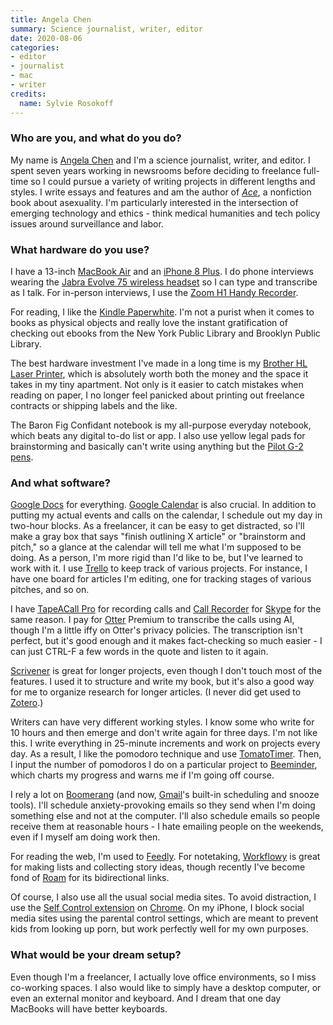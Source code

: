 ```yaml
---
title: Angela Chen
summary: Science journalist, writer, editor
date: 2020-08-06
categories:
- editor
- journalist
- mac
- writer
credits:
  name: Sylvie Rosokoff
---
```


### Who are you, and what do you do?

My name is [Angela Chen](http://www.angelachen.org/ "Angela's website.") and I'm a science journalist, writer, and editor. I spent seven years working in newsrooms before deciding to freelance full-time so I could pursue a variety of writing projects in different lengths and styles. I write essays and features and am the author of [_Ace_](http://www.angelachen.org/book.html "Angela's book about asexuality."), a nonfiction book about asexuality. I'm particularly interested in the intersection of emerging technology and ethics - think medical humanities and tech policy issues around surveillance and labor.

### What hardware do you use?

I have a 13-inch [MacBook Air][macbook-air] and an [iPhone 8 Plus][iphone-8-plus]. I do phone interviews wearing the [Jabra Evolve 75 wireless headset][evolve-75] so I can type and transcribe as I talk. For in-person interviews, I use the [Zoom H1 Handy Recorder][h1].

For reading, I like the [Kindle Paperwhite][kindle-paperwhite]. I'm not a purist when it comes to books as physical objects and really love the instant gratification of checking out ebooks from the New York Public Library and Brooklyn Public Library.

The best hardware investment I've made in a long time is my [Brother HL Laser Printer][hll2300d], which is absolutely worth both the money and the space it takes in my tiny apartment. Not only is it easier to catch mistakes when reading on paper, I no longer feel panicked about printing out freelance contracts or shipping labels and the like.

The Baron Fig Confidant notebook is my all-purpose everyday notebook, which beats any digital to-do list or app. I also use yellow legal pads for brainstorming and basically can't write using anything but the [Pilot G-2 pens][g-2].

### And what software?

[Google Docs][google-docs] for everything. [Google Calendar][google-calendar] is also crucial. In addition to putting my actual events and calls on the calendar, I schedule out my day in two-hour blocks. As a freelancer, it can be easy to get distracted, so I'll make a gray box that says "finish outlining X article" or "brainstorm and pitch," so a glance at the calendar will tell me what I'm supposed to be doing. As a person, I'm more rigid than I'd like to be, but I've learned to work with it. I use [Trello][] to keep track of various projects. For instance, I have one board for articles I'm editing, one for tracking stages of various pitches, and so on.

I have [TapeACall Pro][tapeacall-pro-ios] for recording calls and [Call Recorder][call-recorder] for [Skype][] for the same reason. I pay for [Otter][] Premium to transcribe the calls using AI, though I'm a little iffy on Otter's privacy policies. The transcription isn't perfect, but it's good enough and it makes fact-checking so much easier - I can just CTRL-F a few words in the quote and listen to it again.
              
[Scrivener][] is great for longer projects, even though I don't touch most of the features. I used it to structure and write my book, but it's also a good way for me to organize research for longer articles. (I never did get used to [Zotero][].)

Writers can have very different working styles. I know some who write for 10 hours and then emerge and don't write again for three days. I'm not like this. I write everything in 25-minute increments and work on projects every day. As a result, I like the pomodoro technique and use [TomatoTimer][tomatotimer]. Then, I input the number of pomodoros I do on a particular project to [Beeminder][], which charts my progress and warns me if I'm going off course.

I rely a lot on [Boomerang][] (and now, [Gmail][]'s built-in scheduling and snooze tools). I'll schedule anxiety-provoking emails so they send when I'm doing something else and not at the computer. I'll also schedule emails so people receive them at reasonable hours - I hate emailing people on the weekends, even if I myself am doing work then.

For reading the web, I'm used to [Feedly][]. For notetaking, [Workflowy][] is great for making lists and collecting story ideas, though recently I've become fond of [Roam][] for its bidirectional links.

Of course, I also use all the usual social media sites. To avoid distraction, I use the [Self Control extension][self-control] on [Chrome][]. On my iPhone, I block social media sites using the parental control settings, which are meant to prevent kids from looking up porn, but work perfectly well for my own purposes.

### What would be your dream setup?

Even though I'm a freelancer, I actually love office environments, so I miss co-working spaces. I also would like to simply have a desktop computer, or even an external monitor and keyboard. And I dream that one day MacBooks will have better keyboards.

[beeminder]: https://www.beeminder.com/ "A quantifed-self / commitment device app that graphs your progress towards a goal and charges you money if you son't stay on track."
[boomerang]: https://www.boomeranggmail.com/ "A service for scheduling emails via Gmail."
[call-recorder]: https://www.ecamm.com/mac/callrecorder/ "Software for recording Skype conversations."
[chrome]: https://www.google.com/intl/en/chrome/ "A WebKit-based browser, where each tab runs in its own thread."
[evolve-75]: http://web.archive.org/web/20230815073823/https://www.jabra.com/business/office-headsets/jabra-evolve/jabra-evolve-75 "A wireless headset."
[feedly]: https://feedly.com/ "A feed reader."
[g-2]: https://penbase.fandom.com/wiki/Pilot_G2 "A pen."
[gmail]: https://mail.google.com/mail/u/0/ "Web-based email."
[google-calendar]: https://en.wikipedia.org/wiki/Google_Calendar "A web-based calendar client."
[google-docs]: https://en.wikipedia.org/wiki/Google_Docs "A web-based office suite."
[h1]: http://web.archive.org/web/20150516203209/http://www.zoom.co.jp:80/products/h1 "A digital recorder."
[hll2300d]: https://www.brother-usa.com/products/hll2300d "A laser printer."
[iphone-8-plus]: https://en.wikipedia.org/wiki/IPhone_8 "A 5.5 inch smartphone."
[kindle-paperwhite]: http://web.archive.org/web/20230502144520/https://www.amazon.com/Kindle-Paperwhite-Touch-light/dp/B007OZNZG0 "An e-book reader with a book-like screen."
[macbook-air]: https://www.apple.com/macbook-air/ "A very thin laptop."
[otter]: https://otter.ai "A transcribing service."
[roam]: https://roamresearch.com/ "A web-based note taking tool."
[scrivener]: http://web.archive.org/web/20190626125457/http://www.literatureandlatte.com:80/scrivener.php? "A Mac text editor aimed at writers."
[self-control]: https://chrome.google.com/webstore/detail/self-control/ncaaipdfhdijmfdfmeoagmogddhkfdec?hl=en "A Chrome extension to keep you away from distracting websites."
[skype]: https://www.skype.com/en/ "Voice and video chat software."
[tapeacall-pro-ios]: https://apps.apple.com/us/app/tapeacall-pro-record-calls/id577499909 "An app for recording phone calls."
[tomatotimer]: https://www.toptal.com/project-managers/tomato-timer/ "A web-based Pomodoro timer."
[trello]: https://trello.com/ "A project management service."
[workflowy]: https://workflowy.com/ "A task/to-do service."
[zotero]: https://www.zotero.org/ "A research tool."
